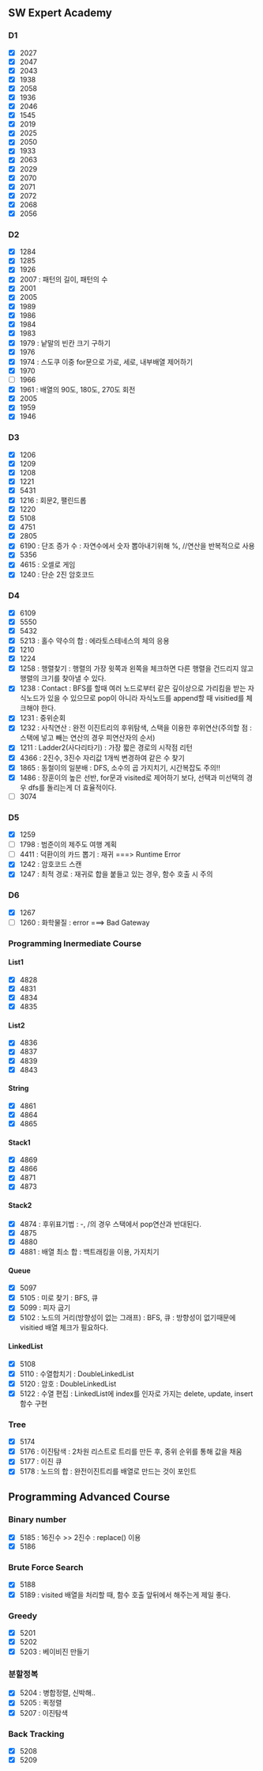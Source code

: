## SW Expert Academy
### D1
- [x] 2027
- [x] 2047
- [x] 2043
- [x] 1938
- [x] 2058
- [x] 1936
- [x] 2046
- [x] 1545
- [x] 2019
- [x] 2025
- [x] 2050
- [x] 1933
- [x] 2063
- [x] 2029
- [x] 2070
- [x] 2071
- [x] 2072
- [x] 2068
- [x] 2056

### D2
- [x] 1284
- [x] 1285
- [x] 1926
- [x] 2007 : 패턴의 길이, 패턴의 수
- [x] 2001
- [x] 2005
- [x] 1989
- [x] 1986
- [x] 1984
- [x] 1983
- [x] 1979 : 낱말의 빈칸 크기 구하기
- [x] 1976
- [x] 1974 : 스도쿠 이중 for문으로 가로, 세로, 내부배열 제어하기
- [x] 1970
- [ ] 1966
- [x] 1961 : 배열의 90도, 180도, 270도 회전
- [x] 2005 
- [x] 1959
- [x] 1946

### D3
- [x] 1206 
- [x] 1209
- [x] 1208
- [x] 1221
- [x] 5431
- [X] 1216 : 회문2, 팰린드롭
- [x] 1220
- [x] 5108
- [x] 4751
- [x] 2805
- [x] 6190 : 단조 증가 수 : 자연수에서 숫자 뽑아내기위해 %, //연산을 반복적으로 사용 
- [x] 5356
- [x] 4615 : 오셀로 게임
- [x] 1240 : 단순 2진 암호코드

### D4
- [x] 6109
- [x] 5550
- [x] 5432
- [x] 5213 : 홀수 약수의 합 : 에라토스테네스의 체의 응용
- [x] 1210
- [x] 1224 
- [x] 1258 : 행렬찾기 : 행렬의 가장 윗쪽과 왼쪽을 체크하면 다른 행렬을 건드리지 않고 행렬의 크기를 찾아낼 수 있다.
- [x] 1238 : Contact : BFS를 할때 여러 노드로부터 같은 깊이상으로 가리킴을 받는 자식노드가 있을 수 있으므로 pop이 아니라 자식노드를 append할 때 visitied를 체크해야 한다.
- [x] 1231 : 중위순회
- [x] 1232 : 사칙연산 : 완전 이진트리의 후위탐색, 스택을 이용한 후위연산(주의할 점 : 스택에 넣고 빼는 연산의 경우 피연산자의 순서)
- [x] 1211 : Ladder2(사다리타기) : 가장 짧은 경로의 시작점 리턴
- [x] 4366 : 2진수, 3진수 자리값 1개씩 변경하여 같은 수 찾기
- [x] 1865 : 동철이의 일분배 : DFS, 소수의 곱 가지치기, 시간복잡도 주의!!
- [x] 1486 : 장훈이의 높은 선반, for문과 visited로 제어하기 보다, 선택과 미선택의 경우 dfs를 돌리는게 더 효율적이다.
- [ ] 3074

### D5
- [x] 1259
- [ ] 1798 : 범준이의 제주도 여행 계획
- [ ] 4411 : 덕환이의 카드 뽑기 : 재귀 ===> Runtime Error
- [x] 1242 : 암호코드 스캔
- [x] 1247 : 최적 경로 : 재귀로 합을 붙들고 있는 경우, 함수 호출 시 주의

### D6
- [x] 1267
- [ ] 1260 : 화학물질 : error ===> Bad Gateway 

### Programming Inermediate Course
#### List1
- [x] 4828
- [x] 4831
- [x] 4834
- [x] 4835

#### List2
- [x] 4836
- [x] 4837
- [x] 4839
- [x] 4843

#### String
- [x] 4861
- [x] 4864
- [x] 4865

#### Stack1
- [x] 4869
- [x] 4866
- [x] 4871
- [x] 4873

#### Stack2
- [x] 4874 : 후위표기법 : -, /의 경우 스택에서 pop연산과 반대된다.
- [x] 4875
- [x] 4880
- [x] 4881 : 배열 최소 합 : 백트래킹을 이용, 가지치기 

#### Queue
- [x] 5097
- [x] 5105 : 미로 찾기 : BFS, 큐
- [x] 5099 : 피자 굽기
- [x] 5102 : 노드의 거리(방향성이 없는 그래프) : BFS, 큐 : 방향성이 없기때문에 visitied 배열 체크가 필요하다.

#### LinkedList
- [x] 5108
- [x] 5110 : 수열합치기 : DoubleLinkedList
- [x] 5120 : 암호 : DoubleLinkedList
- [x] 5122 : 수열 편집 : LinkedList에 index를 인자로 가지는 delete, update, insert함수 구현

### Tree
- [x] 5174
- [x] 5176 : 이진탐색 : 2차원 리스트로 트리를 만든 후, 중위 순위를 통해 값을 채움
- [x] 5177 : 이진 큐
- [x] 5178 : 노드의 합 : 완전이진트리를 배열로 만드는 것이 포인트
 
 ## Programming Advanced Course
 ### Binary number
- [x] 5185 : 16진수 >> 2진수 : replace() 이용
- [x] 5186

### Brute Force Search
- [x] 5188
- [x] 5189 : visited 배열을 처리할 때, 함수 호출 앞뒤에서 해주는게 제일 좋다.

### Greedy
- [x] 5201
- [x] 5202
- [x] 5203 : 베이비진 만들기

### 분할정복
- [x] 5204 : 병합정렬, 신박해..
- [x] 5205 : 퀵정렬
- [x] 5207 : 이진탐색

### Back Tracking
- [x] 5208
- [x] 5209